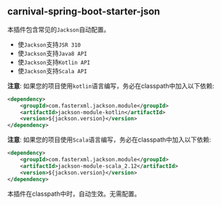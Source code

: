 ## carnival-spring-boot-starter-json

本插件包含常见的`Jackson`自动配置。

* 使`Jackson`支持`JSR 310`
* 使`Jackson`支持`Java8 API`
* 使`Jackson`支持`Kotlin API`
* 使`Jackson`支持`Scala API`

**注意**: 如果您的项目使用`kotlin`语言编写，务必在classpath中加入以下依赖:

```xml
<dependency>
    <groupId>com.fasterxml.jackson.module</groupId>
    <artifactId>jackson-module-kotlin</artifactId>
    <version>${jackson.version}</version>
</dependency>
```

**注意**: 如果您的项目使用`Scala`语言编写，务必在classpath中加入以下依赖:

```xml
<dependency>
    <groupId>com.fasterxml.jackson.module</groupId>
    <artifactId>jackson-module-scala_2.12</artifactId>
    <version>${jackson.version}</version>
</dependency>
```

本插件在classpath中时，自动生效。无需配置。